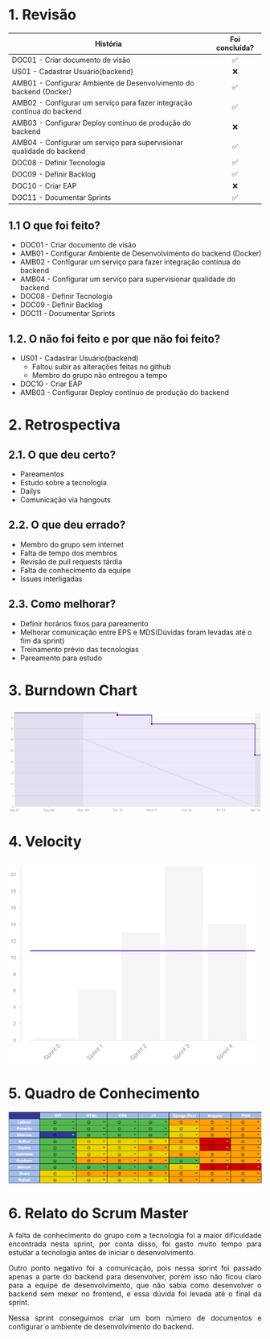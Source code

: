 # 1. Revisão

| História | Foi concluída? |
| -------- | :----: |
| DOC01 - Criar documento de visão | :white_check_mark: |
| US01 - Cadastrar Usuário(backend) | :x: |
| AMB01 - Configurar Ambiente de Desenvolvimento do backend (Docker) | :white_check_mark: |
| AMB02 - Configurar um serviço para fazer integração contínua do backend | :white_check_mark: |
| AMB03 - Configurar Deploy continuo de produção do backend | :x: |
| AMB04 - Configurar um serviço para supervisionar qualidade do backend | :white_check_mark: |
| DOC08 - Definir Tecnologia  | :white_check_mark: |
| DOC09 - Definir Backlog | :white_check_mark: |
| DOC10 - Criar EAP | :x: |
| DOC11 - Documentar Sprints | :white_check_mark: |


## 1.1 O que foi feito?
*  DOC01 - Criar documento de visão
*  AMB01 - Configurar Ambiente de Desenvolvimento do backend (Docker)
*  AMB02 - Configurar um serviço para fazer integração contínua do backend
*  AMB04 - Configurar um serviço para supervisionar qualidade do backend
*  DOC08 - Definir Tecnologia
*  DOC09 - Definir Backlog
*  DOC11 - Documentar Sprints

## 1.2. O não foi feito e por que não foi feito?

*  US01 - Cadastrar Usuário(backend)
    * Faltou subir as alterações feitas no github
    * Membro do grupo não entregou a tempo
*  DOC10 - Criar EAP
*  AMB03 - Configurar Deploy continuo de produção do backend

# 2. Retrospectiva

## 2.1. O que deu certo?  

* Pareamentos
* Estudo sobre a tecnologia
* Dailys
* Comunicação via hangouts


## 2.2. O que deu errado? 

* Membro do grupo sem internet
* Falta de tempo dos membros
* Revisão de pull requests tárdia
* Falta de conhecimento da equipe
* Issues interligadas

## 2.3. Como melhorar?

* Definir horários fixos para pareamento
* Melhorar comunicação entre EPS e MDS(Dúvidas foram levadas até o fim da sprint)
* Treinamento prévio das tecnologias 
* Pareamento para estudo


# 3. Burndown Chart
![Sprint 4 - Burndown](burndown4.png)

# 4. Velocity
![Sprint 4 - Velocity](velocity4.png)

# 5. Quadro de Conhecimento
![Sprint 4 - Quadro de conhecimento](quadro_conhecimento4.png)

# 6. Relato do Scrum Master
<p align = "justify">
    A falta de conhecimento do grupo com a tecnologia foi a maior dificuldade encontrada nesta sprint, por conta disso, foi gasto muito tempo para estudar a tecnologia antes de iniciar o desenvolvimento. 
</p>
<p align = "justify">
    Outro ponto negativo foi a comunicação, pois nessa sprint foi passado apenas a parte do backend para desenvolver, porém isso não ficou claro para a equipe de desenvolvimento, que não sabia como desenvolver o backend sem mexer no frontend, e essa dúvida foi levada até o final da sprint.
</p>
<p align = "justify">
    Nessa sprint conseguimos criar um bom número de documentos e configurar o ambiente de desenvolvimento do backend.
</p>
